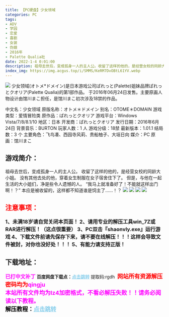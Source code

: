 ```yaml
---
title: 【PC硬盘】少女领域
categories: PC
tags:
- ADV
- 学园
- 恋爱
- 喜剧
- 女装
- 伪娘
- 2016年
- Palette Qualia社
date: 2022-1-4 0:01:00
description: 祖母去世后，变成孤身一人的主人公。收留了这样的他的，是经营女校的同龄大小姐。没有其他去处的他，穿着女生制服在女子宿舍住下了。
index_img: https://img.acgus.top/i/SMMS/KeRM7DvOBtL61YV.webp
---
```

![](https://img.acgus.top/i/SMMS/KeRM7DvOBtL61YV.webp)
少女领域(オトメ*ドメイン)是日本游戏公司ぱれっと(Palette)姐妹品牌ぱれっとクオリア(Palette Qualia)的第1部作品。
于2016年06月24日发售。主要原画人物设计由馆川まこ担任，是馆川まこ初次涉及18禁的作品。

中文名：少女领域
原版名称：オトメ＊ドメイン
别名：OTOME＊DOMAIN
游戏类型：爱情冒险类
原作品：ぱれっとクオリア
游戏平台：Windows Vista/7/8/8.1/10
地区：日本
开发商：ぱれっとクオリア
发行日期：2016年6月24日
背景音乐：BURTON
玩家人数：1 人
游戏分级：18禁
最新版本：1.01.1
结局数：3 个
主要角色：飞鸟凑、西园寺风莉、贵船柚子、大垣日向
媒介：PC
原画：馆川まこ

## 游戏简介：
祖母去世后，变成孤身一人的主人公。
收留了这样的他的，是经营女校的同龄大小姐。
没有其他去处的他，穿着女生制服在女子宿舍住下了。
但是，与他在一起生活的大小姐们，净是些令人遗憾的人。
“我马上就准备好了！不能就这样出门啊！？”
本应是被收留的，这样都不知道谁是饲主了……！？
![](https://img.acgus.top/i/SMMS/uGsvoZxAnIyldRr.webp)
![](https://img.acgus.top/i/SMMS/eNYKPOZ2XMzLVon.webp)
![](https://img.acgus.top/i/SMMS/byrNAFtnWiBlYu.webp)
![](https://img.acgus.top/i/SMMS/G2AHO8snJmM5Bgy.webp)





## <font color=#FF0000 >注意事项：</font>
<font size=3><b>1、未满18岁请自觉关闭本页面！
2、请用专业的解压工具win_7Z或RAR进行解压！（这点很重要）
3、PC双击『shaonvly.exe』运行游戏
4、下载文件前请先保存下来，请不要在线解压！！！这样会导致文件被封，对你也没好处！！！
5、有能力请支持正版！</b></font>

## 下载地址：
<font color=#FF00FF size=3><b>已打中文补丁</b></font>
<b>百度网盘下载点：</b><a href="https://pan.baidu.com/s/1ynqQJZy1IjOmV3p0GtDN0w?pwd=rgdh" style="color: #87CEEB;"><b>点击跳转</b></a> 提取码:rgdh
<a style="padding: 0" href="https://post.qingju.org/AD/"><img style="max-width:100%" src="https://img.acgus.top/i/2024/07/478f689b8021d8d499ab43d21acf137a.gif" alt=""></a>
<b><font color=#FF0000 size=4>网站所有资源解压密码均为</b></font><b><font color=#FF00FF size=4>qingju</font><font color=#FF0000 ></font></b><br><b><font color=#FF00FF size=4>本站所有文件均为lz4加密格式，不看必解压失败！！请务必阅读以下教程。</b></font><br><b><font color=#000 size=4>解压教程：</b><a href="https://post.qingju.org/tutorial/000/" style="color: #87CEEB;"><b>点击跳转</b></a>
